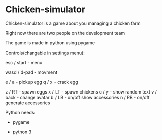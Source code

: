 # Chicken-simulator

Chicken-simulator is a game about you managing a chicken farm

Right now there are two people on the development team

The game is made in python using pygame




Controls(changable in settings menu):

esc / start - menu

wasd / d-pad - movment

e / a - pickup egg
q / x - crack egg

z / RT - spawn eggs
x / LT - spawn chickens
c / y - show random text
v / back - change avatar
b / LB - on/off show accessories
n / RB - on/off generate accessories


Python needs:

- pygame

- python 3

